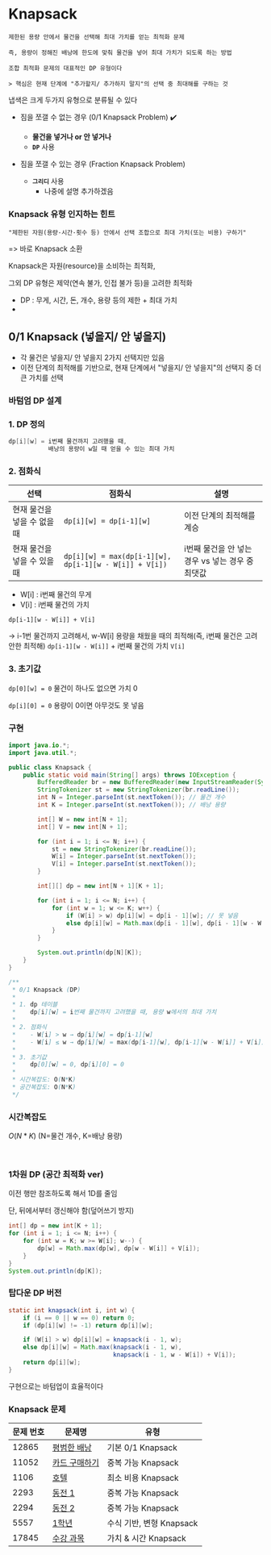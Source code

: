 # Knapsack 

    제한된 용량 안에서 물건을 선택해 최대 가치를 얻는 최적화 문제
    
    즉, 용량이 정해진 배낭에 한도에 맞춰 물건을 넣어 최대 가치가 되도록 하는 방법

    조합 최적화 문제의 대표적인 DP 유형이다

    > 핵심은 현재 단계에 "추가할지/ 추가하지 말지"의 선택 중 최대해를 구하는 것

냅색은 크게 두가지 유형으로 분류될 수 있다

- 짐을 쪼갤 수 없는 경우 (0/1 Knapsack Problem) ✔️
    - **물건을 넣거나 or 안 넣거나**
    - **`DP`** 사용

- 짐을 쪼갤 수 있는 경우 (Fraction Knapsack Problem)
    - **`그리디`** 사용
        - 나중에 설명 추가하겠음


### Knapsack 유형 인지하는 힌트

`"제한된 자원(용량·시간·횟수 등) 안에서 선택 조합으로 최대 가치(또는 비용) 구하기"`

=> 바로 Knapsack 소환

Knapsack은 자원(resource)을 소비하는 최적화,

그외 DP 유형은 제약(연속 불가, 인접 불가 등)을 고려한 최적화

- DP : 무게, 시간, 돈, 개수, 용량 등의 제한 + 최대 가치
- 

## 0/1 Knapsack (넣을지/ 안 넣을지)

- 각 물건은 넣을지/ 안 넣을지 2가지 선택지만 있음
- 이전 단계의 최적해를 기반으로, 현재 단계에서 "넣을지/ 안 넣을지"의 선택지 중 더 큰 가치를 선택

### 바텀엄 DP 설계

### 1. DP 정의 

```java
dp[i][w] = i번째 물건까지 고려했을 때, 
           배낭의 용량이 w일 때 얻을 수 있는 최대 가치
```

### 2. 점화식

| 선택               | 점화식 | 설명                             |
|------------------|---|--------------------------------|
| 현재 물건을 넣을 수 없을 때 | `dp[i][w] = dp[i-1][w]` | 이전 단계의 최적해를 계승                 |
| 현재 물건을 넣을 수 있을 때 | `dp[i][w] = max(dp[i-1][w], dp[i-1][w - W[i]] + V[i])` | i번째 물건을 안 넣는 경우 vs 넣는 경우 중 최댓값 |

- W[i] : i번째 물건의 무게
- V[i] : i번째 물건의 가치

`dp[i-1][w - W[i]] + V[i]`

-> i-1번 물건까지 고려해서, w-W[i] 용량을 채웠을 때의 최적해(즉, i번째 물건은 고려안한 최적해) `dp[i-1][w - W[i]]` + i번째 물건의 가치 `V[i]` 

### 3. 초기값

`dp[0][w] = 0`   물건이 하나도 없으면 가치 0

`dp[i][0] = 0`   용량이 0이면 아무것도 못 넣음

### 구현

```java
import java.io.*;
import java.util.*;

public class Knapsack {
    public static void main(String[] args) throws IOException {
        BufferedReader br = new BufferedReader(new InputStreamReader(System.in));
        StringTokenizer st = new StringTokenizer(br.readLine());
        int N = Integer.parseInt(st.nextToken()); // 물건 개수
        int K = Integer.parseInt(st.nextToken()); // 배낭 용량

        int[] W = new int[N + 1];
        int[] V = new int[N + 1];

        for (int i = 1; i <= N; i++) {
            st = new StringTokenizer(br.readLine());
            W[i] = Integer.parseInt(st.nextToken());
            V[i] = Integer.parseInt(st.nextToken());
        }

        int[][] dp = new int[N + 1][K + 1];

        for (int i = 1; i <= N; i++) {
            for (int w = 1; w <= K; w++) {
                if (W[i] > w) dp[i][w] = dp[i - 1][w]; // 못 넣음
                else dp[i][w] = Math.max(dp[i - 1][w], dp[i - 1][w - W[i]] + V[i]);
            }
        }

        System.out.println(dp[N][K]);
    }
}

/**
 * 0/1 Knapsack (DP)
 *
 * 1. dp 테이블
 *    dp[i][w] = i번째 물건까지 고려했을 때, 용량 w에서의 최대 가치
 *
 * 2. 점화식
 *    - W[i] > w → dp[i][w] = dp[i-1][w]
 *    - W[i] ≤ w → dp[i][w] = max(dp[i-1][w], dp[i-1][w - W[i]] + V[i])
 *
 * 3. 초기값
 *    dp[0][w] = 0, dp[i][0] = 0
 *
 * 시간복잡도: O(N*K)
 * 공간복잡도: O(N*K)
 */
```

### 시간복잡도 

$O(N*K)$ (N=물건 개수, K=배낭 용량)

<br>

### 1차원 DP (공간 최적화 ver)

이전 행만 참조하도록 해서 1D를 줄임

단, 뒤에서부터 갱신해야 함(덮어쓰기 방지)

```java
int[] dp = new int[K + 1];
for (int i = 1; i <= N; i++) {
    for (int w = K; w >= W[i]; w--) {
        dp[w] = Math.max(dp[w], dp[w - W[i]] + V[i]);
    }
}
System.out.println(dp[K]);
```

### 탑다운 DP 버전

```java
static int knapsack(int i, int w) {
    if (i == 0 || w == 0) return 0;
    if (dp[i][w] != -1) return dp[i][w];

    if (W[i] > w) dp[i][w] = knapsack(i - 1, w);
    else dp[i][w] = Math.max(knapsack(i - 1, w),
                             knapsack(i - 1, w - W[i]) + V[i]);
    return dp[i][w];
}
```

구현으로는 바텀업이 효율적이다



### Knapsack 문제

| 문제 번호 | 문제명                                              | 유형                 |
|-------|--------------------------------------------------|--------------------|
| 12865 | [평범한 배낭](https://www.acmicpc.net/problem/12865)  | 기본 0/1 Knapsack    |
| 11052 | [카드 구매하기](https://www.acmicpc.net/problem/11052) | 중복 가능 Knapsack     |
| 1106  | [호텔](https://www.acmicpc.net/problem/1006)       | 최소 비용 Knapsack     |
| 2293 | [동전 1](https://www.acmicpc.net/problem/2293) | 중복 가능 Knapsack     |
| 2294 | [동전 2](https://www.acmicpc.net/problem/2294) | 중복 가능 Knapsack     |
| 5557 | [1학년](https://www.acmicpc.net/problem/5557) | 수식 기반, 변형 Knapsack |
| 17845 | [수강 과목](https://www.acmicpc.net/problem/17845) | 가치 & 시간 Knapsack |
